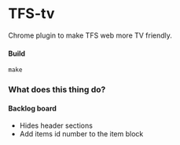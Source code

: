 # TFS-tv
Chrome plugin to make TFS web more TV friendly.

#### Build
    make

### What does this thing do?
#### Backlog board
* Hides header sections
* Add items id number to the item block

